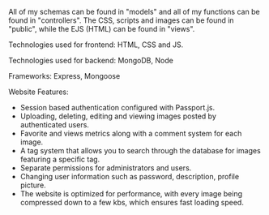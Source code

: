 All of my schemas can be found in "models" and all of my functions can be found in "controllers". The CSS, scripts and images can be found in "public", while the EJS (HTML) can be found in "views".

Technologies used for frontend: HTML, CSS and JS.

Technologies used for backend: MongoDB, Node

Frameworks: Express, Mongoose

Website Features:
- Session based authentication configured with Passport.js. 
- Uploading, deleting, editing and viewing images posted by authenticated users.
- Favorite and views metrics along with a comment system for each image.
- A tag system that allows you to search through the database for images featuring a specific tag.
- Separate permissions for administrators and users.
- Changing user information such as password, description, profile picture.
- The website is optimized for performance, with every image being compressed down to a few kbs, which ensures fast loading speed.
